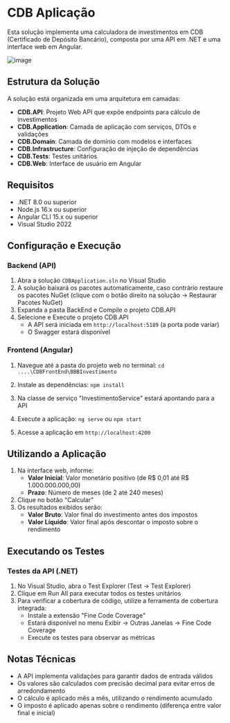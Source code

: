 # CDB Aplicação

Esta solução implementa uma calculadora de investimentos em CDB (Certificado de Depósito Bancário), composta por uma API em .NET e uma interface web em Angular.


![image](https://github.com/user-attachments/assets/e2f97f53-e709-4892-a9e7-243500b5533d)


## Estrutura da Solução

A solução está organizada em uma arquitetura em camadas:

- **CDB.API**: Projeto Web API que expõe endpoints para cálculo de investimentos
- **CDB.Application**: Camada de aplicação com serviços, DTOs e validações
- **CDB.Domain**: Camada de domínio com modelos e interfaces
- **CDB.Infrastructure**: Configuração de injeção de dependências
- **CDB.Tests**: Testes unitários
- **CDB.Web**: Interface de usuário em Angular

## Requisitos

- .NET 8.0 ou superior
- Node.js 16.x ou superior
- Angular CLI 15.x ou superior
- Visual Studio 2022 

## Configuração e Execução

### Backend (API)

1. Abra a solução `CDBApplication.sln` no Visual Studio
2. A solução baixará os pacotes automaticamente, caso contrário restaure os pacotes NuGet (clique com o botão direito na solução → Restaurar Pacotes NuGet)
3. Expanda a pasta BackEnd e Compile o projeto CDB.API
4. Selecione e Execute o projeto CDB.API 
   - A API será iniciada em `http://localhost:5189` (a porta pode variar)
   - O Swagger estará disponível 

### Frontend (Angular)

1. Navegue até a pasta do projeto web no terminal: `cd ....\CDBFrontEnd\BBBInvestimento`
2. Instale as dependências: `npm install`
3. Na classe de serviço "InvestimentoService" estará apontando para a API
  
4. Execute a aplicação: `ng serve` ou `npm start`
5. Acesse a aplicação em `http://localhost:4200`

## Utilizando a Aplicação

1. Na interface web, informe:
   - **Valor Inicial**: Valor monetário positivo (de R$ 0,01 até R$ 1.000.000.000,00)
   - **Prazo**: Número de meses (de 2 até 240 meses)
2. Clique no botão "Calcular"
3. Os resultados exibidos serão:
   - **Valor Bruto**: Valor final do investimento antes dos impostos
   - **Valor Líquido**: Valor final após descontar o imposto sobre o rendimento

## Executando os Testes

### Testes da API (.NET)

1. No Visual Studio, abra o Test Explorer (Test → Test Explorer)
2. Clique em Run All para executar todos os testes unitários
3. Para verificar a cobertura de código, utilize a ferramenta de cobertura integrada:
   - Instale a extensão "Fine Code Coverage"
   - Estará disponível no menu Exibir -> Outras Janelas -> Fine Code Coverage
   - Execute os testes para observar as métricas

## Notas Técnicas

- A API implementa validações para garantir dados de entrada válidos
- Os valores são calculados com precisão decimal para evitar erros de arredondamento
- O cálculo é aplicado mês a mês, utilizando o rendimento acumulado
- O imposto é aplicado apenas sobre o rendimento (diferença entre valor final e inicial)
